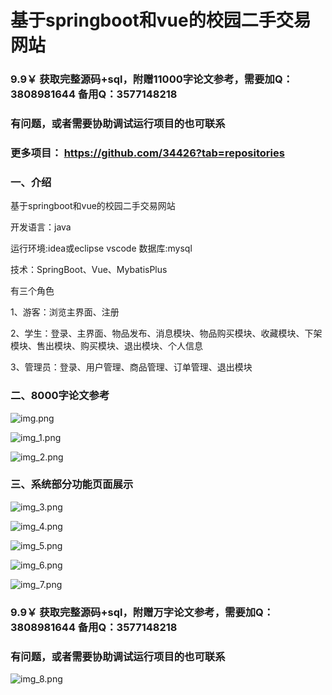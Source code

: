 # 基于springboot和vue的校园二手交易网站

### 9.9￥ 获取完整源码+sql，附赠11000字论文参考，需要加Q：3808981644 备用Q：3577148218
### 有问题，或者需要协助调试运行项目的也可联系
### 更多项目： https://github.com/34426?tab=repositories
### 一、介绍

基于springboot和vue的校园二手交易网站

开发语言：java

运行环境:idea或eclipse vscode 数据库:mysql

技术：SpringBoot、Vue、MybatisPlus

有三个角色

1、游客：浏览主界面、注册  

2、学生：登录、主界面、物品发布、消息模块、物品购买模块、收藏模块、下架模块、售出模块、购买模块、退出模块、个人信息

3、管理员：登录、用户管理、商品管理、订单管理、退出模块

### 二、8000字论文参考

![img.png](imgs/img.png)

![img_1.png](imgs/img_1.png)

![img_2.png](imgs/img_2.png)

### 三、系统部分功能页面展示

![img_3.png](imgs/img_3.png)

![img_4.png](imgs/img_4.png)

![img_5.png](imgs/img_5.png)

![img_6.png](imgs/img_6.png)

![img_7.png](imgs/img_7.png)

### 9.9￥ 获取完整源码+sql，附赠万字论文参考，需要加Q：3808981644 备用Q：3577148218
### 有问题，或者需要协助调试运行项目的也可联系

![img_8.png](imgs/img_8.png)
